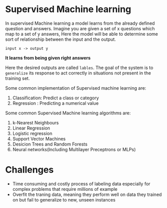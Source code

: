 # Supervised Machine learning

In supervised Machine learning a model learns from the already defined question and answers. Imagine you are given a set of x questions which map to a set of y answers, Here the model will be able to determine some sort of relationship between the input and the output.

`input x -> output y`

**It learns from being given right answers**

Here the desired outputs are called `lables`. The goal of the system is to `generalize` its response to act correctly in situations not present in the training set.

Some common implementation of Supervised machine learning are:

1. Classification: Predict a class or category
2. Regression : Predicting a numerical value

Some common Supervised Machine learning algorithms are:

1. k-Nearest Neighbours
2. Linear Regression
3. Logistic regression
4. Support Vector Machines
5. Desicion Trees and Random Forests
6. Neural networks(Including Multilayer Preceptrons or MLPs)


# Challenges

- Time consuming and costly process of labeling data especially for complex problems that require millions of example
- Overfit the traning data, meaning they perform well on data they trained on but fail to generalize to new, unseen instances

